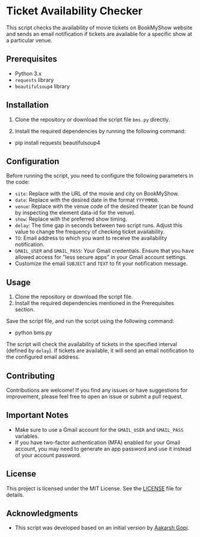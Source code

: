 # Ticket Availability Checker

This script checks the availability of movie tickets on BookMyShow website and sends an email notification if tickets are available for a specific show at a particular venue.

## Prerequisites

- Python 3.x
- `requests` library
- `beautifulsoup4` library

## Installation

1. Clone the repository or download the script file `bms.py` directly.

2. Install the required dependencies by running the following command:

- pip install requests beautifulsoup4


## Configuration

Before running the script, you need to configure the following parameters in the code:

- `site`: Replace with the URL of the movie and city on BookMyShow.
- `date`: Replace with the desired date in the format `YYYYMMDD`.
- `venue`: Replace with the venue code of the desired theater (can be found by inspecting the element data-id for the venue).
- `show`: Replace with the preferred show timing.
- `delay`: The time gap in seconds between two script runs. Adjust this value to change the frequency of checking ticket availability.
- `TO`: Email address to which you want to receive the availability notification.
- `GMAIL_USER` and `GMAIL_PASS`: Your Gmail credentials. Ensure that you have allowed access for "less secure apps" in your Gmail account settings.
- Customize the email `SUBJECT` and `TEXT` to fit your notification message.


## Usage

1. Clone the repository or download the script file.
2. Install the required dependencies mentioned in the Prerequisites section.

Save the script file, and run the script using the following command:

- python bms.py

The script will check the availability of tickets in the specified interval (defined by `delay`). If tickets are available, it will send an email notification to the configured email address.

## Contributing

Contributions are welcome! If you find any issues or have suggestions for improvement, please feel free to open an issue or submit a pull request.

## Important Notes

- Make sure to use a Gmail account for the `GMAIL_USER` and `GMAIL_PASS` variables.
- If you have two-factor authentication (MFA) enabled for your Gmail account, you may need to generate an app password and use it instead of your account password.

## License

This project is licensed under the MIT License. See the [LICENSE](LICENSE) file for details.

## Acknowledgments

- This script was developed based on an initial version by [Aakarsh Gopi](https://github.com/aakarshg).
